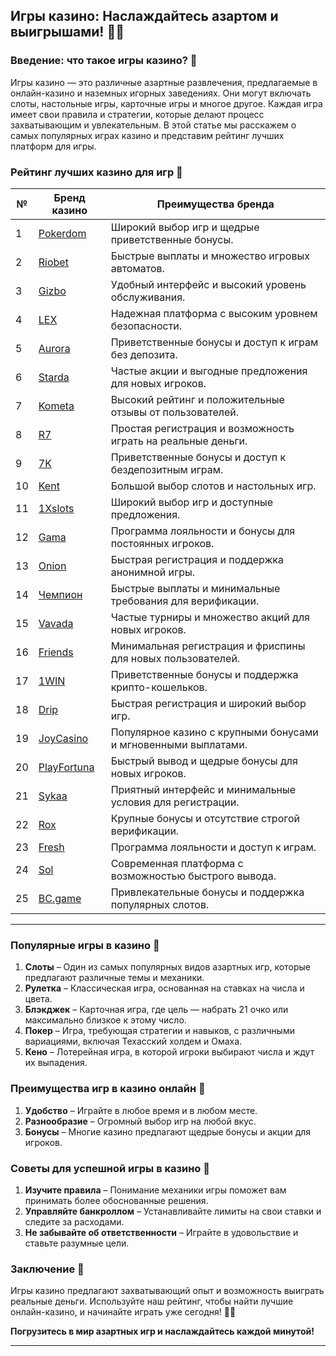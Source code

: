## Игры казино: Наслаждайтесь азартом и выигрышами! 🎰✨

### Введение: что такое игры казино? 🎯

Игры казино — это различные азартные развлечения, предлагаемые в онлайн-казино и наземных игорных заведениях. Они могут включать слоты, настольные игры, карточные игры и многое другое. Каждая игра имеет свои правила и стратегии, которые делают процесс захватывающим и увлекательным. В этой статье мы расскажем о самых популярных играх казино и представим рейтинг лучших платформ для игры.

### Рейтинг лучших казино для игр 🎉

| №  | Бренд казино  | Преимущества бренда                                            |
|----|---------------|---------------------------------------------------------------|
| 1  | [Pokerdom](https://brandplay.link/4k77v2yx) | Широкий выбор игр и щедрые приветственные бонусы.           |
| 2  | [Riobet](https://brandplay.link/7xBLTPyj) | Быстрые выплаты и множество игровых автоматов.                |
| 3  | [Gizbo](https://brandplay.link/bprXw4YV) | Удобный интерфейс и высокий уровень обслуживания.             |
| 4  | [LEX](https://brandplay.link/zW4hdDFV) | Надежная платформа с высоким уровнем безопасности.          |
| 5  | [Aurora](https://10trafic-stat2.com/click/668546556bcc6313411604bd/6766/13032/subaccount) | Приветственные бонусы и доступ к играм без депозита.         |
| 6  | [Starda](https://brandplay.link/fB7xwRFL) | Частые акции и выгодные предложения для новых игроков.         |
| 7  | [Kometa](https://brandplay.link/8ZymQJV8) | Высокий рейтинг и положительные отзывы от пользователей.      |
| 8  | [R7](https://brandplay.link/bMd3Yjsw) | Простая регистрация и возможность играть на реальные деньги.  |
| 9  | [7K](https://brandplay.link/BvQyFShp) | Приветственные бонусы и доступ к бездепозитным играм.        |
| 10 | [Kent](https://brandplay.link/Fv2WP3js) | Большой выбор слотов и настольных игр.                       |
| 11 | [1Xslots](https://brandplay.link/hSB1khtr) | Широкий выбор игр и доступные предложения.                    |
| 12 | [Gama](https://brandplay.link/j6NMKsDz) | Программа лояльности и бонусы для постоянных игроков.         |
| 13 | [Onion](https://brandplay.link/zBGRVpQ9) | Быстрая регистрация и поддержка анонимной игры.              |
| 14 | [Чемпион](https://temon-gter.cfd/go/lRq?p80412p304504pcc44t17455) | Быстрые выплаты и минимальные требования для верификации.    |
| 15 | [Vavada](https://vavadapartner.pro/?promo=ea5c9275-6854-4505-94fc-95ab18221945-linkb2) | Частые турниры и множество акций для новых игроков.           |
| 16 | [Friends](https://gofriends.vc/linkb2) | Минимальная регистрация и фриспины для новых пользователей.  |
| 17 | [1WIN](https://brandplay.link/smXVpBbG) | Приветственные бонусы и поддержка крипто-кошельков.           |
| 18 | [Drip](https://drp-ircp01.com/c07e6a3db) | Быстрая регистрация и широкий выбор игр.                     |
| 19 | [JoyCasino](https://rpc30.call2me.pro/?/ru/registration?apkpop=0&partner=p24970p3291217pc98f) | Популярное казино с крупными бонусами и мгновенными выплатами. |
| 20 | [PlayFortuna](https://fortunapromo.net/alt/playfortuna/registration?0dc4a9362a71feb7e3f165fb8e766f70) | Быстрый вывод и щедрые бонусы для новых игроков.             |
| 21 | [Sykaa](https://s-two-way.com/?source=linkb2&pid=30697) | Приятный интерфейс и минимальные условия для регистрации.     |
| 22 | [Rox](https://rox-pvwfpjgcxe.com/cb1ee18a5) | Крупные бонусы и отсутствие строгой верификации.              |
| 23 | [Fresh](https://fresh-eumwkxwao.com/c3f7b485d) | Программа лояльности и доступ к играм.                        |
| 24 | [Sol](https://sol-mmtdzfbaco.com/cb2415bca) | Современная платформа с возможностью быстрого вывода.         |
| 25 | [BC.game](https://partnerbcgame.com/dcc53d441) | Привлекательные бонусы и поддержка популярных слотов.         |

---

### Популярные игры в казино 🎲

1. **Слоты** – Один из самых популярных видов азартных игр, которые предлагают различные темы и механики.
2. **Рулетка** – Классическая игра, основанная на ставках на числа и цвета.
3. **Блэкджек** – Карточная игра, где цель — набрать 21 очко или максимально близкое к этому число.
4. **Покер** – Игра, требующая стратегии и навыков, с различными вариациями, включая Техасский холдем и Омаха.
5. **Кено** – Лотерейная игра, в которой игроки выбирают числа и ждут их выпадения.

### Преимущества игр в казино онлайн 🎉

1. **Удобство** – Играйте в любое время и в любом месте.
2. **Разнообразие** – Огромный выбор игр на любой вкус.
3. **Бонусы** – Многие казино предлагают щедрые бонусы и акции для игроков.

### Советы для успешной игры в казино 🎯

1. **Изучите правила** – Понимание механики игры поможет вам принимать более обоснованные решения.
2. **Управляйте банкроллом** – Устанавливайте лимиты на свои ставки и следите за расходами.
3. **Не забывайте об ответственности** – Играйте в удовольствие и ставьте разумные цели.

### Заключение 📝

Игры казино предлагают захватывающий опыт и возможность выиграть реальные деньги. Используйте наш рейтинг, чтобы найти лучшие онлайн-казино, и начинайте играть уже сегодня! 🎰💵

**Погрузитесь в мир азартных игр и наслаждайтесь каждой минутой!**

---
